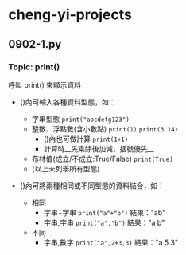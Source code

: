 # cheng-yi-projects

## 0902-1.py
### Topic: print()
呼叫 print() 來顯示資料
* ()內可輸入各種資料型態，如：
	* 字串型態 `print("abcdefg123")`
	* 整數、浮點數(含小數點) `print(1)` `print(3.14)`
		* ()內也可做計算 `print(1+1)`
		* 計算時__先乘除後加減，括號優先__
	* 布林值(成立/不成立:True/False) `print(True)`
	* (以上未列舉所有型態)
	
* ()內可將兩種相同或不同型態的資料結合，如：
	* 相同
		* 字串+字串 `print("a"+"b")` 結果："ab"
		* 字串,字串 `print("a","b")` 結果："a b"
	* 不同
		* 字串,數字 `print("a",2+3,3)` 結果："a 5 3"
		
